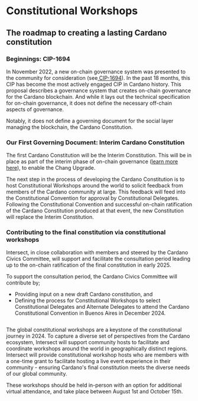 # Constitutional Workshops

## The roadmap to creating a lasting Cardano constitution

### Beginnings: CIP-1694&#x20;

In November 2022, a new on-chain governance system was presented to the community for consideration (see[ CIP-1694](https://github.com/cardano-foundation/CIPs/tree/master/CIP-1694)). In the past 18 months, this CIP has become the most actively engaged CIP in Cardano history. This proposal describes a governance system that creates on-chain governance for the Cardano blockchain. And while it lays out the technical specification for on-chain governance, it does not define the necessary off-chain aspects of governance.

Notably, it does not define a governing document for the social layer managing the blockchain, the Cardano Constitution.

### Our First Governing Document: Interim Cardano Constitution

The first Cardano Constitution will be the Interim Constitution. This will be in place as part of the interim phase of on-chain governance ([learn more here](https://www.intersectmbo.org/news/cardanos-governance-key-terms-and-milestones)), to enable the Chang Upgrade.&#x20;

The next step in the process of developing  the Cardano Constitution is to host Constitutional Workshops around the world to solicit feedback from members of the Cardano community at large. This feedback will feed into the Constitutional Convention for approval by Constitutional Delegates.  Following the Constitutional Convention and successful on-chain ratification of the Cardano Constitution produced at that event, the new Constitution will replace the Interim Constitution.

### Contributing to the final constitution via constitutional workshops

Intersect, in close collaboration with members and steered by the Cardano Civics Committee, will support and facilitate the consultation period leading up to the on-chain ratification of the final constitution in early 2025.

To support the consultation period, the Cardano Civics Committee will contribute by;

* Providing input on a new draft Cardano constitution, and
* Defining the process for Constitutional Workshops to select Constitutional Delegates and Alternate Delegates to attend the Cardano Constitutional Convention in Buenos Aires in December 2024.

<figure><img src="https://lh7-us.googleusercontent.com/lmwjXihkHRnRfFkvZI3n9Fysf0rwB91OJj1yH-4g5leh7vaLQV0tlPQJqNHD7udQsLB0ddorLIx163Ep_xqEYgkhDsUsOPoZzQJaJudPLON2NxG3emMfqTUols4gb4mKh8mKokwdiQbVcwN7nX-lOYc" alt=""><figcaption></figcaption></figure>

The global constitutional workshops are a keystone of the constitutional journey in 2024. To capture a diverse set of perspectives from the Cardano ecosystem, Intersect will support community hosts to facilitate and coordinate workshops around the world in geographically distinct regions. Intersect will provide constitutional workshop hosts who are members with a one-time grant to facilitate hosting a live event experience in their community - ensuring Cardano's final constitution meets the diverse needs of our global community.

These workshops should be held in-person with an option for additional virtual attendance, and take place between August 1st and October 15th.
